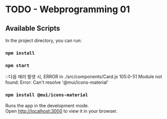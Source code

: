 # TODO - Webprogramming 01

## Available Scripts

In the project directory, you can run:
### `npm install`
### `npm start`

💡다음 에러 발생 시,
ERROR in ./src/components/Card.js 105:0-51
Module not found: Error: Can't resolve '@mui/icons-material' 
### `npm install @mui/icons-material`

Runs the app in the development mode.\
Open [http://localhost:3000](http://localhost:3000) to view it in your browser.

